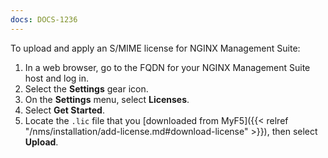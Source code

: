 ```yaml
---
docs: DOCS-1236
---
```


To upload and apply an S/MIME license for NGINX Management Suite:

1. In a web browser, go to the FQDN for your NGINX Management Suite host and log in.
2. Select the **Settings** gear icon.
3. On the **Settings** menu, select **Licenses**.
4. Select **Get Started**.
5. Locate the `.lic` file that you [downloaded from MyF5]({{< relref "/nms/installation/add-license.md#download-license" >}}), then select **Upload**.
